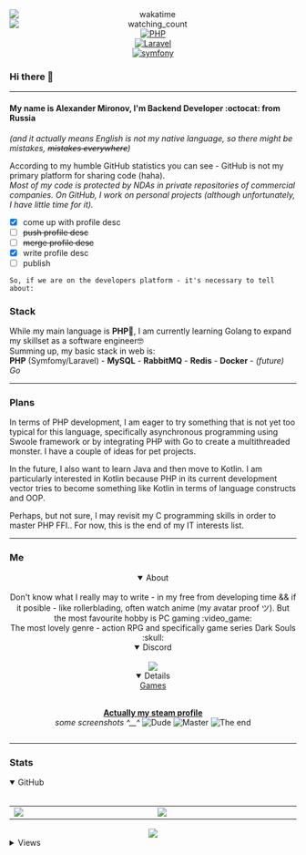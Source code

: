 <div align="center" style="display: flex; flex-flow: column wrap;">
  <img src="https://wakatime.com/badge/user/9d0b5d61-8260-442f-bfb2-9659e81a5b27.svg" alt="wakatime" />
  <img src="https://komarev.com/ghpvc/?username=aneterial&color=ff69b4&abbreviated=true" alt="watching_count" />
 <a href="https://www.php.net/"><img src="https://img.shields.io/badge/php-7.4+-7a86b8?style=flat&logo=php" alt="PHP"></a>
 <a href="https://laravel.com/"><img src="https://img.shields.io/badge/laravel-8+-f9332b?style=flat&logo=laravel" alt="Laravel"></a>
 <a href="hhttps://symfony.com/"><img src="https://img.shields.io/badge/symfony-6%2B-blue?style=flat&logo=symfony" alt="symfony"></a>
</div>

### Hi there 👋
___
#### My name is Alexander Mironov, I'm **Backend Developer** :octocat: from Russia 
*(and it actually means English is not my native language, so there might be mistakes, ~~mistakes everywhere~~)*

According to my humble GitHub statistics you can see - GitHub is not my primary platform for sharing code (haha).\
*Most of my code is protected by NDAs in private repositories of commercial companies. On GitHub, I work on personal projects (although unfortunately, I have little time for it).*

- [x] come up with profile desc
- [ ] ~~push profile desc~~
- [ ] ~~merge profile desc~~
- [x] write profile desc
- [ ] publish

`So, if we are on the developers platform - it's necessary to tell about:`
### Stack
While my main language is **PHP**:rocket:, I am currently learning Golang to expand my skillset as a software engineer🤓\
Summing up, my basic stack in web is:\
  **PHP** (Symfomy/Laravel) - **MySQL** - **RabbitMQ** - **Redis** - **Docker** - *(future) Go*
 
 ___
### Plans
In terms of PHP development, I am eager to try something that is not yet too typical for this language, specifically asynchronous programming using Swoole framework or by integrating PHP with Go to create a multithreaded monster. I have a couple of ideas for pet projects.

In the future, I also want to learn Java and then move to Kotlin. I am particularly interested in Kotlin because PHP in its current development vector tries to become something like Kotlin in terms of language constructs and OOP.

Perhaps, but not sure, I may revisit my C programming skills in order to master PHP FFI.. For now, this is the end of my IT interests list.

___
### Me
<div align="center" style="display: flex; flex-flow: column wrap;">
<details open>
<summary>About</summary><br>
Don't know what I really may to write - in my free from developing time && if it posible - like rollerblading, often watch anime (my avatar proof ツ). But the most favourite hobby is PC gaming :video_game: <br>
The most lovely genre - action RPG and specifically game series Dark Souls :skull:
</details>
</div> 
 

<div align="center" style="display: flex; flex-flow: column wrap;">
<details open>
<summary>Discord</summary><br>
 <a align="center" href="https://discord.com/users/259580607699353602">
  <img align="center" src="https://lanyard-profile-readme.vercel.app/api/259580607699353602?theme=dark&animated=true&hideDiscrim=true&borderRadius=30px"
 </a>
</details>
</div> 

<div align="center" style="display: flex; flex-flow: column wrap;">
<details open>
<summary>Games</summary><br>
 
**Actually my [steam profile](https://steamcommunity.com/id/aneterial/)**\
*some screenshots ^__^*
![Dude](https://steamuserimages-a.akamaihd.net/ugc/916925154148662862/4C7EFD0997027DABAD7D50E0DE80393EFB5FD9E1/?imw=5000&imh=5000&ima=fit&impolicy=Letterbox&imcolor=%23000000&letterbox=false "Dude")
![Master](https://steamuserimages-a.akamaihd.net/ugc/859486570398579345/0F050E54203C1EDB29BAD3359E0E7093FB36D2ED/?imw=5000&imh=5000&ima=fit&impolicy=Letterbox&imcolor=%23000000&letterbox=false "Master")
![The end](https://steamuserimages-a.akamaihd.net/ugc/859485728044325256/45DE87361E02A03FAEDE567255237F625218D4F1/?imw=5000&imh=5000&ima=fit&impolicy=Letterbox&imcolor=%23000000&letterbox=false "The end")
</details>
</div> 

___
### Stats
<details open>
<summary>GitHub</summary><br>
 <table align="center">
	<tr>
		<td width="1200px">
        <img align="center" src="https://github-readme-stats.vercel.app/api?username=aneterial&theme=omni&show_icons=true&bg_color=0D1117&hide_border=true&count_private=true" draggable="false">
		</td>
		<td width="1200px">
        <img align="center" src="https://github-readme-stats.vercel.app/api/top-langs/?username=aneterial&theme=omni&layout=compact&bg_color=0D1117&hide_border=true" draggable="false">
		</td>
	</tr>
</table>
 <div align="center" style="display: flex; flex-flow: column wrap;">
 <a href="http://www.github.com/aneterial"><img src="https://github-readme-streak-stats.herokuapp.com/?user=aneterial&stroke=ffffff&background=0D1117&ring=ff69b4&fire=ff69b4&currStreakNum=ffffff&currStreakLabel=ff69b4&sideNums=ffffff&sideLabels=ffffff&dates=ffffff&hide_border=true" /></a>
</div> 
</details>

<details>
<summary>Views</summary><br>
<a href="https://u8views.com/github/aneterial"><img src="https://u8views.com/api/v1/github/profiles/83873886/views/day-week-month-total-count.svg" hidden></a>
</details>
